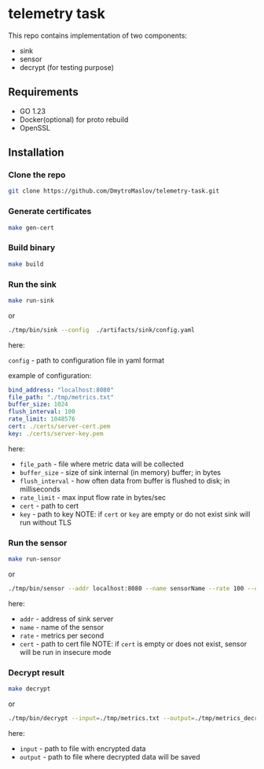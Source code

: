 # telemetry task

This repo contains implementation of two components:

- sink
- sensor
- decrypt (for testing purpose)

## Requirements

- GO 1.23
- Docker(optional) for proto rebuild
- OpenSSL

## Installation

### Clone the repo

```sh
git clone https://github.com/DmytroMaslov/telemetry-task.git
```

### Generate certificates

```sh
make gen-cert
```

### Build binary

```sh
make build
```

### Run the sink

```sh
make run-sink
```

or

```sh
./tmp/bin/sink --config  ./artifacts/sink/config.yaml
```

here:

`config` - path to configuration file in yaml format

example of configuration:

```yaml
bind_address: "localhost:8080"
file_path: "./tmp/metrics.txt"
buffer_size: 1024
flush_interval: 100
rate_limit: 1048576
cert: ./certs/server-cert.pem
key: ./certs/server-key.pem
```

here:

- `file_path` - file where metric data will be collected
- `buffer_size` - size of sink internal (in memory) buffer; in bytes
- `flush_interval` - how often data from buffer is flushed to disk; in milliseconds
- `rate_limit` - max input flow rate in bytes/sec
- `cert` - path to cert
- `key` - path to key
NOTE: if `cert` or `key` are empty or do not exist sink will run without TLS

### Run the sensor

```sh
make run-sensor
```

or

```sh
./tmp/bin/sensor --addr localhost:8080 --name sensorName --rate 100 --cert=./certs/ca-cert.pem
```

here:

- `addr` - address of sink server
- `name` - name of the sensor
- `rate` - metrics per second
- `cert` - path to cert file
NOTE: if `cert` is empty or does not exist, sensor will be run in insecure mode

### Decrypt result

```sh
make decrypt
```

or

```sh
./tmp/bin/decrypt --input=./tmp/metrics.txt --output=./tmp/metrics_decrypted.txt
```

here:

- `input` - path to file with encrypted data
- `output` - path to file where decrypted data will be saved